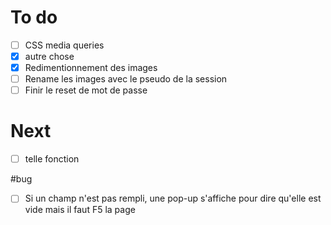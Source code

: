 # To do
  
  - [ ] CSS media queries
  - [X] autre chose
  - [X] Redimentionnement des images
  - [ ] Rename les images avec le pseudo de la session
  - [ ] Finir le reset de mot de passe

# Next

  - [ ] telle fonction
  

#bug 

- [ ] Si un champ n'est pas rempli, une pop-up s'affiche pour dire qu'elle est vide mais il faut F5 la page
  